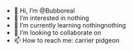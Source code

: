 - 👋 Hi, I’m @Bubboreal
- 👀 I’m interested in nothing
- 🌱 I’m currently learning nothingnothing
- 💞️ I’m looking to collaborate on 
- 📫 How to reach me: carrier pidgeon

<!---
Bubboreal/Bubboreal is a ✨ special ✨ repository because its `README.md` (this file) appears on your GitHub profile.
You can click the Preview link to take a look at your changes.
--->
